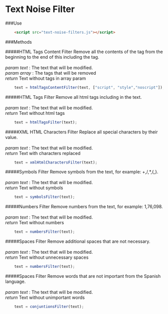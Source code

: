 # Text Noise Filter

###Use
````html
    <script src="text-noise-filters.js"></script>
````
###Methods

#####HTML Tags Content Filter
Remove all the contents of the tag from the beginning to the end of this including the tag.<br/>  
*param* *text*   : The text that will be modified. <br/>
*param*  *array* : The tags that will be removed  <br/>
*return* Text without tags in array param <br/>
````javascript
    text = htmlTagsContentFilter(text, ["script", "style","noscript"]);
````

#####HTML Tags Filter
Remove all html tags including in the text.<br/>  
*param* *text*   : The text that will be modified. <br/>
*return* Text without html tags  <br/>
````javascript
    text = htmlTagsFilter(text);
````

#####XML HTML Characters Filter
Replace all special characters by their value.<br/>  
*param* *text*   : The text that will be modified. <br/>
*return* Text with characters replaced  <br/>
````javascript
    text = xmlHtmlCharactersFilter(text);
````

#####Symbols Filter
Remove symbols from the text, for example: +,/,*,{,}.<br/>  
*param* *text*   : The text that will be modified. <br/>
*return* Text without symbols <br/>
````javascript
    text = symbolsFilter(text);
````

#####Numbers Filter
Remove numbers from the text, for example: 1,76,098.<br/>  
*param* *text*   : The text that will be modified. <br/>
*return* Text without numbers <br/>
````javascript
    text = numbersFilter(text);
````

#####Spaces Filter
Remove additional spaces that are not necessary.<br/>  
*param* *text*   : The text that will be modified. <br/>
*return* Text without unnecessary spaces <br/>
````javascript
    text = numbersFilter(text);
````

#####Spaces Filter
Remove words that are not important from the Spanish language.<br/>  
*param* *text*   : The text that will be modified. <br/>
*return* Text without unimportant words <br/>
````javascript
    text = conjuntionsFilter(text);
````

                 
